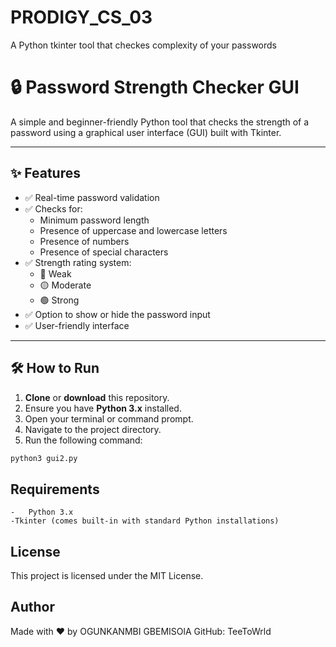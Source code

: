 # PRODIGY_CS_03
A Python tkinter tool that checkes complexity of your passwords

# 🔒 Password Strength Checker GUI

A simple and beginner-friendly Python tool that checks the strength of a password using a graphical user interface (GUI) built with Tkinter.

---

## ✨ Features

- ✅ Real-time password validation
- ✅ Checks for:
  - Minimum password length
  - Presence of uppercase and lowercase letters
  - Presence of numbers
  - Presence of special characters
- ✅ Strength rating system:
  - 🔴 Weak
  - 🟡 Moderate
  - 🟢 Strong
- ✅ Option to show or hide the password input
- ✅ User-friendly interface

---

## 🛠 How to Run

1. **Clone** or **download** this repository.
2. Ensure you have **Python 3.x** installed.
3. Open your terminal or command prompt.
4. Navigate to the project directory.
5. Run the following command:

```bash
python3 gui2.py

```

## Requirements
	-	Python 3.x
	-Tkinter (comes built-in with standard Python installations)

## License

This project is licensed under the MIT License.

## Author

Made with ❤️ by OGUNKANMBI GBEMISOlA
GitHub: TeeToWrld

